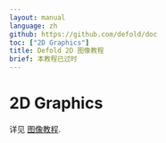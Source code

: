 ```yaml
---
layout: manual
language: zh
github: https://github.com/defold/doc
toc: ["2D Graphics"]
title: Defold 2D 图像教程
brief: 本教程已过时
---
```


# 2D Graphics

详见 [图像教程](/zh/manuals/graphics).

